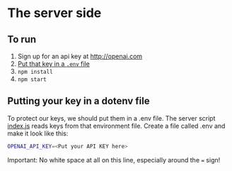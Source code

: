 # The server side

## To run
1. Sign up for an api key at http://openai.com
2. [Put that key in a `.env` file](putting_your_key_in_a_dotenv_file)
3. `npm install`
4. `npm start`


## Putting your key in a dotenv file
To protect our keys, we should put them in a .env file. The server script [index.js](index.js) reads keys from that environment file.
Create a file called .env and make it look like this:
```bash
OPENAI_API_KEY=<Put your API KEY here>
```
Important: No white space at all on this line, especially around the `=` sign!
